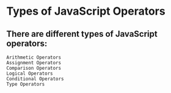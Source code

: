 # Types of JavaScript Operators
## There are different types of JavaScript operators:

```
Arithmetic Operators
Assignment Operators
Comparison Operators
Logical Operators
Conditional Operators
Type Operators



```
